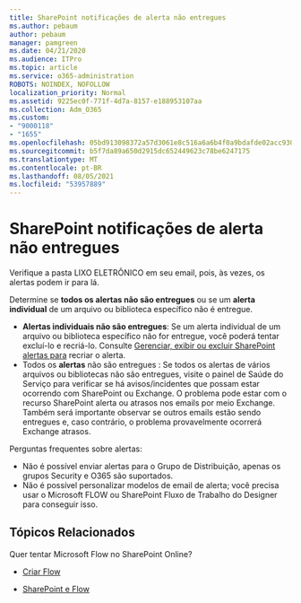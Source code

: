 ```yaml
---
title: SharePoint notificações de alerta não entregues
ms.author: pebaum
author: pebaum
manager: pamgreen
ms.date: 04/21/2020
ms.audience: ITPro
ms.topic: article
ms.service: o365-administration
ROBOTS: NOINDEX, NOFOLLOW
localization_priority: Normal
ms.assetid: 9225ec0f-771f-4d7a-8157-e188953107aa
ms.collection: Adm_O365
ms.custom:
- "9000118"
- "1655"
ms.openlocfilehash: 05bd913098372a57d3061e8c516a6a6b4f0a9bdafde02acc930062d6281d06dd
ms.sourcegitcommit: b5f7da89a650d2915dc652449623c78be6247175
ms.translationtype: MT
ms.contentlocale: pt-BR
ms.lasthandoff: 08/05/2021
ms.locfileid: "53957889"
---
```

# <a name="sharepoint-alert-notifications-not-delivered"></a>SharePoint notificações de alerta não entregues

Verifique a pasta LIXO ELETRÔNICO em seu email, pois, às vezes, os alertas podem ir para lá.

Determine se **todos os alertas não são entregues** ou se um **alerta individual** de um arquivo ou biblioteca específico não é entregue.

- **Alertas individuais não são entregues**: Se um alerta individual de um arquivo ou biblioteca específico não for entregue, você poderá tentar excluí-lo e recriá-lo. Consulte [Gerenciar, exibir ou excluir SharePoint alertas para](https://support.office.com/article/manage-view-or-delete-sharepoint-alerts-99dfb19c-9a90-4a8c-aba1-aa8c8afb0de2) recriar o alerta.
- Todos os **alertas** não são entregues : Se todos os alertas de vários arquivos ou bibliotecas não são entregues, visite o painel de Saúde do Serviço para verificar se há avisos/incidentes que possam estar ocorrendo com SharePoint ou Exchange. [](https://admin.microsoft.com/AdminPortal/Home#/servicehealth) O problema pode estar com o recurso SharePoint alerta ou atrasos nos emails por meio Exchange. Também será importante observar se outros emails estão sendo entregues e, caso contrário, o problema provavelmente ocorrerá Exchange atrasos.

Perguntas frequentes sobre alertas:

- Não é possível enviar alertas para o Grupo de Distribuição, apenas os grupos Security e O365 são suportados.
- Não é possível personalizar modelos de email de alerta; você precisa usar o Microsoft FLOW ou SharePoint Fluxo de Trabalho do Designer para conseguir isso.

## <a name="related-topics"></a>Tópicos Relacionados

Quer tentar Microsoft Flow no SharePoint Online?

- [Criar Flow](https://support.office.com/article/a9c3e03b-0654-46af-a254-20252e580d01)

- [SharePoint e Flow](https://flow.microsoft.com//blog/sharepoint-and-flow/)
